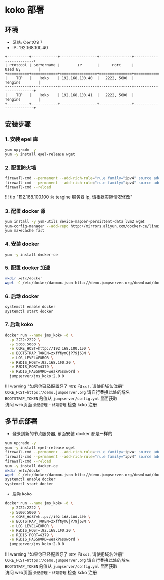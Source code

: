 # koko 部署

## 环境

-  系统: CentOS 7
-  IP: 192.168.100.40

```
+----------+------------+-----------------+---------------+------------------------+
| Protocol | ServerName |        IP       |      Port     |         Used By        |
+==========+============+=================+===============+========================+
|    TCP   |    koko    | 192.168.100.40  |   2222, 5000  |         Tengine        |
+----------+------------+-----------------+---------------+------------------------+
|    TCP   |    koko    | 192.168.100.41  |   2222, 5000  |         Tengine        |
+----------+------------+-----------------+---------------+------------------------+
```

## 安装步骤

### 1. 安装 epel 库

```sh
yum upgrade -y
yum -y install epel-release wget
```

### 2. 配置防火墙

```sh
firewall-cmd --permanent --add-rich-rule="rule family="ipv4" source address="192.168.100.100" port protocol="tcp" port="2222" accept"
firewall-cmd --permanent --add-rich-rule="rule family="ipv4" source address="192.168.100.100" port protocol="tcp" port="5000" accept"
firewall-cmd --reload
```

!!! tip "192.168.100.100 为 tengine 服务器 ip, 请根据实际情况修改"

### 3. 配置 docker 源

```sh
yum install -y yum-utils device-mapper-persistent-data lvm2 wget
yum-config-manager --add-repo http://mirrors.aliyun.com/docker-ce/linux/centos/docker-ce.repo
yum makecache fast
```

### 4. 安装 docker

```sh
yum -y install docker-ce
```

### 5. 配置 docker 加速

```sh
mkdir /etc/docker
wget -O /etc/docker/daemon.json http://demo.jumpserver.org/download/docker/daemon.json
```

### 6. 启动 docker

```sh
systemctl enable docker
systemctl start docker
```

### 7. 启动 koko

```sh
docker run --name jms_koko -d \
  -p 2222:2222 \
  -p 5000:5000 \
  -e CORE_HOST=http://192.168.100.100 \
  -e BOOTSTRAP_TOKEN=zxffNymGjP79j6BN \
  -e LOG_LEVEL=ERROR \
  -e REDIS_HOST=192.168.100.20 \
  -e REDIS_PORT=6379 \
  -e REDIS_PASSWORD=weakPassword \
  jumpserver/jms_koko:2.0.0
```

!!! warning "如果你已经配置好了 `域名` 和 `ssl`, 请使用域名注册"
    `CORE_HOST=https://demo.jumpserver.org`  请自行替换此处的域名  
    `BOOTSTRAP_TOKEN` 的值从 `jumpserver/config.yml` 里面获取  
    访问 web页面 `会话管理` - `终端管理` 检查 koko 注册

## 多节点部署

- 登录到新的节点服务器, 前面安装 docker 都是一样的

```sh
yum upgrade -y
yum -y install epel-release wget
firewall-cmd --permanent --add-rich-rule="rule family="ipv4" source address="192.168.100.100" port protocol="tcp" port="2222" accept"
firewall-cmd --permanent --add-rich-rule="rule family="ipv4" source address="192.168.100.100" port protocol="tcp" port="5000" accept"
firewall-cmd --reload
yum -y install docker-ce
mkdir /etc/docker
wget -O /etc/docker/daemon.json http://demo.jumpserver.org/download/docker/daemon.json
systemctl enable docker
systemctl start docker
```

- 启动 koko

```sh
docker run --name jms_koko -d \
  -p 2222:2222 \
  -p 5000:5000 \
  -e CORE_HOST=http://192.168.100.100 \
  -e BOOTSTRAP_TOKEN=zxffNymGjP79j6BN \
  -e LOG_LEVEL=ERROR \
  -e REDIS_HOST=192.168.100.20 \
  -e REDIS_PORT=6379 \
  -e REDIS_PASSWORD=weakPassword \
  jumpserver/jms_koko:2.0.0
```

!!! warning "如果你已经配置好了 `域名` 和 `ssl`, 请使用域名注册"
    `CORE_HOST=https://demo.jumpserver.org`  请自行替换此处的域名  
    `BOOTSTRAP_TOKEN` 的值从 `jumpserver/config.yml` 里面获取  
    访问 web页面 `会话管理` - `终端管理` 检查 koko 注册
